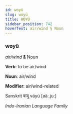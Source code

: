```yaml
---
id: woyü
slug: woyü
title: WOYÜ
sidebar_position: 742
hoverText: air/wind § Noun
---
```


### woyü

*air/wind* **§** Noun

**Verb**: to be air/wind

**Noun**: air/wind

**Modifier**: air/wind-related

Sanskrit वायु vāyú [ʋäː.juː]

*Indo-Iranian Language Family*